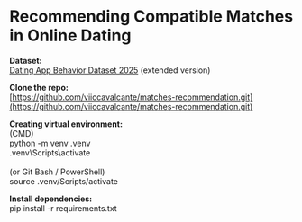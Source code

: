 # Recommending Compatible Matches in Online Dating

<b>Dataset:</b></br>
[Dating App Behavior Dataset 2025](https://www.kaggle.com/datasets/keyushnisar/dating-app-behavior-dataset?select=dating_app_behavior_dataset_extended1.csv) (extended version)

<b>Clone the repo:</b></br>
[https://github.com/viiccavalcante/matches-recommendation.git](https://github.com/viiccavalcante/matches-recommendation.git)

<b>Creating virtual environment:</b></br>
(CMD)</br>
python -m venv .venv</br>
.venv\Scripts\activate</br></br>
(or Git Bash / PowerShell)</br>
source .venv/Scripts/activate

<b>Install dependencies:</b></br>
pip install -r requirements.txt
